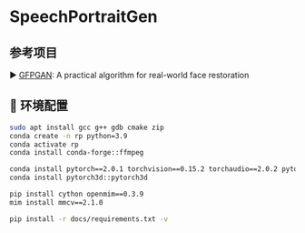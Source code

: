 # SpeechPortraitGen


## 参考项目

:arrow_forward: [GFPGAN](https://github.com/TencentARC/GFPGAN): A practical algorithm for real-world face restoration <br>

## :wrench: 环境配置

```bash
sudo apt install gcc g++ gdb cmake zip
conda create -n rp python=3.9
conda activate rp
conda install conda-forge::ffmpeg

conda install pytorch==2.0.1 torchvision==0.15.2 torchaudio==2.0.2 pytorch-cuda=11.7 -c pytorch -c nvidia
conda install pytorch3d::pytorch3d

pip install cython openmim==0.3.9
mim install mmcv==2.1.0

pip install -r docs/requirements.txt -v
```

